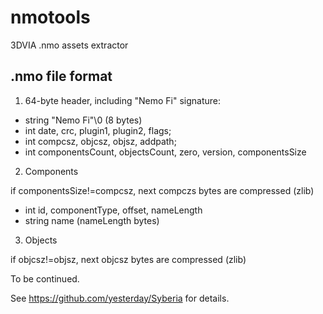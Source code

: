 nmotools
========

3DVIA .nmo assets extractor

.nmo file format
----------------

1) 64-byte header, including "Nemo Fi" signature:

* string "Nemo Fi"\0 (8 bytes)
* int date, crc, plugin1, plugin2, flags;
* int compcsz, objcsz, objsz, addpath;
* int componentsCount, objectsCount, zero, version, componentsSize

2) Components

if componentsSize!=compcsz, next compczs bytes are compressed (zlib)

* int id, componentType, offset, nameLength
* string name (nameLength bytes)

3) Objects

if objcsz!=objsz, next objcsz bytes are compressed (zlib)

To be continued.

See https://github.com/yesterday/Syberia for details.
